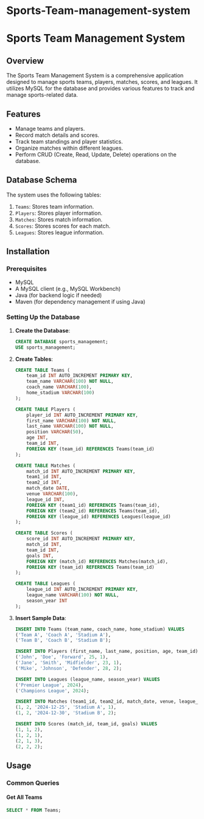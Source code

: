 # Sports-Team-management-system
# Sports Team Management System

## Overview
The Sports Team Management System is a comprehensive application designed to manage sports teams, players, matches, scores, and leagues. It utilizes MySQL for the database and provides various features to track and manage sports-related data.

## Features
- Manage teams and players.
- Record match details and scores.
- Track team standings and player statistics.
- Organize matches within different leagues.
- Perform CRUD (Create, Read, Update, Delete) operations on the database.

## Database Schema
The system uses the following tables:
1. `Teams`: Stores team information.
2. `Players`: Stores player information.
3. `Matches`: Stores match information.
4. `Scores`: Stores scores for each match.
5. `Leagues`: Stores league information.

## Installation

### Prerequisites
- MySQL
- A MySQL client (e.g., MySQL Workbench)
- Java (for backend logic if needed)
- Maven (for dependency management if using Java)

### Setting Up the Database
1. **Create the Database**:
    ```sql
    CREATE DATABASE sports_management;
    USE sports_management;
    ```

2. **Create Tables**:
    ```sql
    CREATE TABLE Teams (
        team_id INT AUTO_INCREMENT PRIMARY KEY,
        team_name VARCHAR(100) NOT NULL,
        coach_name VARCHAR(100),
        home_stadium VARCHAR(100)
    );

    CREATE TABLE Players (
        player_id INT AUTO_INCREMENT PRIMARY KEY,
        first_name VARCHAR(100) NOT NULL,
        last_name VARCHAR(100) NOT NULL,
        position VARCHAR(50),
        age INT,
        team_id INT,
        FOREIGN KEY (team_id) REFERENCES Teams(team_id)
    );

    CREATE TABLE Matches (
        match_id INT AUTO_INCREMENT PRIMARY KEY,
        team1_id INT,
        team2_id INT,
        match_date DATE,
        venue VARCHAR(100),
        league_id INT,
        FOREIGN KEY (team1_id) REFERENCES Teams(team_id),
        FOREIGN KEY (team2_id) REFERENCES Teams(team_id),
        FOREIGN KEY (league_id) REFERENCES Leagues(league_id)
    );

    CREATE TABLE Scores (
        score_id INT AUTO_INCREMENT PRIMARY KEY,
        match_id INT,
        team_id INT,
        goals INT,
        FOREIGN KEY (match_id) REFERENCES Matches(match_id),
        FOREIGN KEY (team_id) REFERENCES Teams(team_id)
    );

    CREATE TABLE Leagues (
        league_id INT AUTO_INCREMENT PRIMARY KEY,
        league_name VARCHAR(100) NOT NULL,
        season_year INT
    );
    ```

3. **Insert Sample Data**:
    ```sql
    INSERT INTO Teams (team_name, coach_name, home_stadium) VALUES
    ('Team A', 'Coach A', 'Stadium A'),
    ('Team B', 'Coach B', 'Stadium B');

    INSERT INTO Players (first_name, last_name, position, age, team_id) VALUES
    ('John', 'Doe', 'Forward', 25, 1),
    ('Jane', 'Smith', 'Midfielder', 23, 1),
    ('Mike', 'Johnson', 'Defender', 28, 2);

    INSERT INTO Leagues (league_name, season_year) VALUES
    ('Premier League', 2024),
    ('Champions League', 2024);

    INSERT INTO Matches (team1_id, team2_id, match_date, venue, league_id) VALUES
    (1, 2, '2024-12-25', 'Stadium A', 1),
    (1, 2, '2024-12-30', 'Stadium B', 2);

    INSERT INTO Scores (match_id, team_id, goals) VALUES
    (1, 1, 2),
    (1, 2, 1),
    (2, 1, 3),
    (2, 2, 2);
    ```

## Usage

### Common Queries
#### Get All Teams
```sql
SELECT * FROM Teams;
